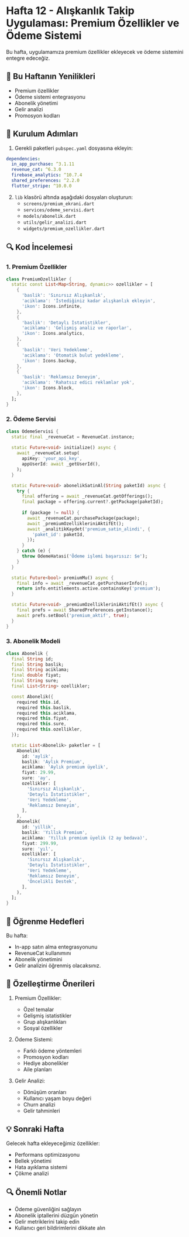 # Hafta 12 - Alışkanlık Takip Uygulaması: Premium Özellikler ve Ödeme Sistemi

Bu hafta, uygulamamıza premium özellikler ekleyecek ve ödeme sistemini entegre edeceğiz.

## 📱 Bu Haftanın Yenilikleri

- Premium özellikler
- Ödeme sistemi entegrasyonu
- Abonelik yönetimi
- Gelir analizi
- Promosyon kodları

## 🚀 Kurulum Adımları

1. Gerekli paketleri `pubspec.yaml` dosyasına ekleyin:
```yaml
dependencies:
  in_app_purchase: ^3.1.11
  revenue_cat: ^6.3.0
  firebase_analytics: ^10.7.4
  shared_preferences: ^2.2.0
  flutter_stripe: ^10.0.0
```

2. `lib` klasörü altında aşağıdaki dosyaları oluşturun:
   - `screens/premium_ekrani.dart`
   - `services/odeme_servisi.dart`
   - `models/abonelik.dart`
   - `utils/gelir_analizi.dart`
   - `widgets/premium_ozellikler.dart`

## 🔍 Kod İncelemesi

### 1. Premium Özellikler
```dart
class PremiumOzellikler {
  static const List<Map<String, dynamic>> ozellikler = [
    {
      'baslik': 'Sınırsız Alışkanlık',
      'aciklama': 'İstediğiniz kadar alışkanlık ekleyin',
      'ikon': Icons.infinite,
    },
    {
      'baslik': 'Detaylı İstatistikler',
      'aciklama': 'Gelişmiş analiz ve raporlar',
      'ikon': Icons.analytics,
    },
    {
      'baslik': 'Veri Yedekleme',
      'aciklama': 'Otomatik bulut yedekleme',
      'ikon': Icons.backup,
    },
    {
      'baslik': 'Reklamsız Deneyim',
      'aciklama': 'Rahatsız edici reklamlar yok',
      'ikon': Icons.block,
    },
  ];
}
```

### 2. Ödeme Servisi
```dart
class OdemeServisi {
  static final _revenueCat = RevenueCat.instance;
  
  static Future<void> initialize() async {
    await _revenueCat.setup(
      apiKey: 'your_api_key',
      appUserId: await _getUserId(),
    );
  }

  static Future<void> abonelikSatinAl(String paketId) async {
    try {
      final offering = await _revenueCat.getOfferings();
      final package = offering.current?.getPackage(paketId);
      
      if (package != null) {
        await _revenueCat.purchasePackage(package);
        await _premiumOzellikleriniAktifEt();
        await _analitikKaydet('premium_satin_alindi', {
          'paket_id': paketId,
        });
      }
    } catch (e) {
      throw OdemeHatasi('Ödeme işlemi başarısız: $e');
    }
  }

  static Future<bool> premiumMu() async {
    final info = await _revenueCat.getPurchaserInfo();
    return info.entitlements.active.containsKey('premium');
  }

  static Future<void> _premiumOzellikleriniAktifEt() async {
    final prefs = await SharedPreferences.getInstance();
    await prefs.setBool('premium_aktif', true);
  }
}
```

### 3. Abonelik Modeli
```dart
class Abonelik {
  final String id;
  final String baslik;
  final String aciklama;
  final double fiyat;
  final String sure;
  final List<String> ozellikler;

  const Abonelik({
    required this.id,
    required this.baslik,
    required this.aciklama,
    required this.fiyat,
    required this.sure,
    required this.ozellikler,
  });

  static List<Abonelik> paketler = [
    Abonelik(
      id: 'aylik',
      baslik: 'Aylık Premium',
      aciklama: 'Aylık premium üyelik',
      fiyat: 29.99,
      sure: 'ay',
      ozellikler: [
        'Sınırsız Alışkanlık',
        'Detaylı İstatistikler',
        'Veri Yedekleme',
        'Reklamsız Deneyim',
      ],
    ),
    Abonelik(
      id: 'yillik',
      baslik: 'Yıllık Premium',
      aciklama: 'Yıllık premium üyelik (2 ay bedava)',
      fiyat: 299.99,
      sure: 'yıl',
      ozellikler: [
        'Sınırsız Alışkanlık',
        'Detaylı İstatistikler',
        'Veri Yedekleme',
        'Reklamsız Deneyim',
        'Öncelikli Destek',
      ],
    ),
  ];
}
```

## 🎯 Öğrenme Hedefleri

Bu hafta:
- In-app satın alma entegrasyonunu
- RevenueCat kullanımını
- Abonelik yönetimini
- Gelir analizini
öğrenmiş olacaksınız.

## 📝 Özelleştirme Önerileri

1. Premium Özellikler:
   - Özel temalar
   - Gelişmiş istatistikler
   - Grup alışkanlıkları
   - Sosyal özellikler

2. Ödeme Sistemi:
   - Farklı ödeme yöntemleri
   - Promosyon kodları
   - Hediye abonelikler
   - Aile planları

3. Gelir Analizi:
   - Dönüşüm oranları
   - Kullanıcı yaşam boyu değeri
   - Churn analizi
   - Gelir tahminleri

## 💡 Sonraki Hafta

Gelecek hafta ekleyeceğimiz özellikler:
- Performans optimizasyonu
- Bellek yönetimi
- Hata ayıklama sistemi
- Çökme analizi

## 🔍 Önemli Notlar

- Ödeme güvenliğini sağlayın
- Abonelik iptallerini düzgün yönetin
- Gelir metriklerini takip edin
- Kullanıcı geri bildirimlerini dikkate alın 